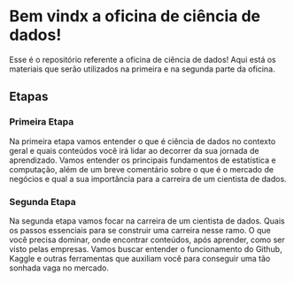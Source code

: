 # Bem vindx a oficina de ciência de dados!
Esse é o repositório referente a oficina de ciência de dados! Aqui está os materiais que serão utilizados na primeira e na segunda parte da oficina.<br>

## Etapas

<html>
  
<h3>
  Primeira Etapa 
  </h3>

<p>
  Na primeira etapa vamos entender o que é ciência de dados no contexto geral e quais conteúdos você irá lidar ao decorrer da sua jornada de aprendizado. Vamos entender os principais fundamentos de estatística e computação, além de um breve comentário sobre o que é o mercado de negócios e qual a sua importância para a carreira de um cientista de dados.
  </p>
  
 <h3>
  Segunda Etapa 
  </h3>
 <p>
   
   Na segunda etapa vamos focar na carreira de um cientista de dados. Quais os passos essenciais para se construir uma carreira nesse ramo. O que você precisa dominar, onde encontrar conteúdos, após aprender, como ser visto pelas empresas.
   Vamos buscar entender o funcionamento do Github, Kaggle e outras ferramentas que auxiliam você para conseguir uma tão sonhada vaga no mercado.
   
  </p>
